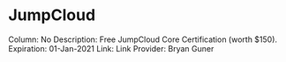 # JumpCloud

Column: No
Description: Free JumpCloud Core Certification (worth $150).
Expiration: 01-Jan-2021
Link: Link
Provider: Bryan Guner